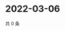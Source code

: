 # 2022-03-06

共 0 条

<!-- BEGIN WEIBO -->
<!-- 最后更新时间 Sun Mar 06 2022 00:01:11 GMT+0800 (China Standard Time) -->

<!-- END WEIBO -->
